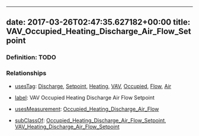 
---
date: 2017-03-26T02:47:35.627182+00:00
title: VAV_Occupied_Heating_Discharge_Air_Flow_Setpoint
---
### Definition: TODO

### Relationships

* [usesTag](https://brickschema.org/schema/1.0/BrickFrame#usesTag): [Discharge](https://brickschema.org/schema/1.0/BrickTag#Discharge), [Setpoint](https://brickschema.org/schema/1.0/BrickTag#Setpoint), [Heating](https://brickschema.org/schema/1.0/BrickTag#Heating), [VAV](https://brickschema.org/schema/1.0/BrickTag#VAV), [Occupied](https://brickschema.org/schema/1.0/BrickTag#Occupied), [Flow](https://brickschema.org/schema/1.0/BrickTag#Flow), [Air](https://brickschema.org/schema/1.0/BrickTag#Air)

* [label](http://www.w3.org/2000/01/rdf-schema#label): VAV Occupied Heating Discharge Air Flow Setpoint

* [usesMeasurement](https://brickschema.org/schema/1.0/BrickFrame#usesMeasurement): [Occupied_Heating_Discharge_Air_Flow](https://brickschema.org/schema/1.0/Brick#Occupied_Heating_Discharge_Air_Flow)

* [subClassOf](http://www.w3.org/2000/01/rdf-schema#subClassOf): [Occupied_Heating_Discharge_Air_Flow_Setpoint](https://brickschema.org/schema/1.0/Brick#Occupied_Heating_Discharge_Air_Flow_Setpoint), [VAV_Heating_Discharge_Air_Flow_Setpoint](https://brickschema.org/schema/1.0/Brick#VAV_Heating_Discharge_Air_Flow_Setpoint)
